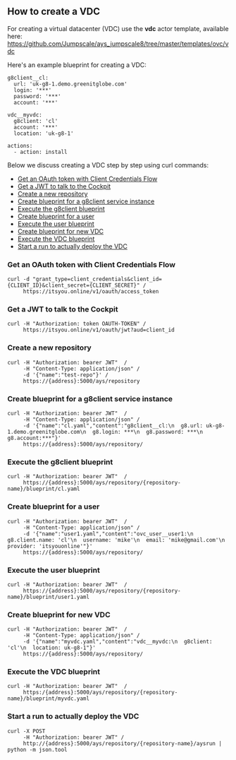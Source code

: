 ## How to create a VDC

For creating a virtual datacenter (VDC) use the **vdc** actor template, available here: https://github.com/Jumpscale/ays_jumpscale8/tree/master/templates/ovc/vdc

Here's an example blueprint for creating a VDC:

```
g8client__cl:
  url: 'uk-g8-1.demo.greenitglobe.com'
  login: '***'
  password: '***'
  account: '***'

vdc__myvdc:
  g8client: 'cl'
  account: '***'
  location: 'uk-g8-1'

actions:
  - action: install
```

Below we discuss creating a VDC step by step using curl commands:

- [Get an OAuth token with Client Credentials Flow](#get-token)
- [Get a JWT to talk to the Cockpit](#get-JWT)
- [Create a new repository](#create-repository)
- [Create blueprint for a g8client service instance](#g8client-blueprint)
- [Execute the g8client blueprint](#g8client-execute)
- [Create blueprint for a user](#user-blueprint)
- [Execute the user blueprint](#user-execute)
- [Create blueprint for new VDC](#vdc-blueprint)
- [Execute the VDC blueprint](#vdc-execute)
- [Start a run to actually deploy the VDC](#install-VDC)


<a id="get-token"></a>
### Get an OAuth token with Client Credentials Flow

```
curl -d "grant_type=client_credentials&client_id={CLIENT_ID}&client_secret={CLIENT_SECRET}" /
     https://itsyou.online/v1/oauth/access_token
```

<a id="get-JWT"></a>
### Get a JWT to talk to the Cockpit

```
curl -H "Authorization: token OAUTH-TOKEN" /
     https://itsyou.online/v1/oauth/jwt?aud=client_id
```

<a id="create-repository"></a>
### Create a new repository

```
curl -H "Authorization: bearer JWT"  /
     -H "Content-Type: application/json" /
     -d '{"name":"test-repo"}' /
     https://{address}:5000/ays/repository
```

<a id="g8client-blueprint"></a>
### Create blueprint for a g8client service instance

```
curl -H "Authorization: bearer JWT"  /
     -H "Content-Type: application/json" /
     -d '{"name":"cl.yaml","content":"g8client__cl:\n  g8.url: uk-g8-1.demo.greenitglobe.com\n  g8.login: ***\n  g8.password: ***\n  g8.account:***"}'
     https://{address}:5000/ays/repository/
```

<a id="g8client-execute"></a>
### Execute the g8client blueprint

```
curl -H "Authorization: bearer JWT"  /  
     https://{address}:5000/ays/repository/{repository-name}/blueprint/cl.yaml
```

<a id="user-blueprint"></a>
### Create blueprint for a user

```
curl -H "Authorization: bearer JWT"  /
     -H "Content-Type: application/json" /
     -d '{"name":"user1.yaml","content":"ovc_user__user1:\n  g8.client.name: 'cl'\n  username: 'mike'\n  email: 'mike@gmail.com'\n  provider: 'itsyouonline'"}'
     https://{address}:5000/ays/repository/
```

<a id="user-execute"></a>
### Execute the user blueprint

```
curl -H "Authorization: bearer JWT"  /  
     https://{address}:5000/ays/repository/{repository-name}/blueprint/user1.yaml
```

<a id="vdc-blueprint"></a>
### Create blueprint for new VDC

```
curl -H "Authorization: bearer JWT"  /
     -H "Content-Type: application/json" /
     -d '{"name":"myvdc.yaml","content":"vdc__myvdc:\n  g8client: 'cl'\n  location: uk-g8-1"}'
     https://{address}:5000/ays/repository/
```

<a id="vdc-execute"></a>
### Execute the VDC blueprint

```
curl -H "Authorization: bearer JWT"  /  
     https:/{address}:5000/ays/repository/{repository-name}/blueprint/myvdc.yaml
```

<a id="install-VDC"></a>
### Start a run to actually deploy the VDC

```
curl -X POST
     -H "Authorization: bearer JWT" /
     http://{address}:5000/ays/repository/{repository-name}/aysrun | python -m json.tool
```
